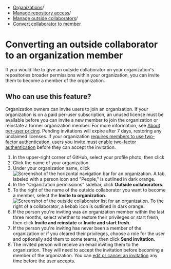   * [Organizations](https://docs.github.com/en/organizations "Organizations")/
  * [Manage repository access](https://docs.github.com/en/organizations/managing-user-access-to-your-organizations-repositories "Manage repository access")/
  * [Manage outside collaborators](https://docs.github.com/en/organizations/managing-user-access-to-your-organizations-repositories/managing-outside-collaborators "Manage outside collaborators")/
  * [Convert collaborator to member](https://docs.github.com/en/organizations/managing-user-access-to-your-organizations-repositories/managing-outside-collaborators/converting-an-outside-collaborator-to-an-organization-member "Convert collaborator to member")


# Converting an outside collaborator to an organization member
If you would like to give an outside collaborator on your organization's repositories broader permissions within your organization, you can invite them to become a member of the organization.
## Who can use this feature?
Organization owners can invite users to join an organization.
If your organization is on a paid per-user subscription, an unused license must be available before you can invite a new member to join the organization or reinstate a former organization member. For more information, see [About per-user pricing](https://docs.github.com/en/billing/managing-the-plan-for-your-github-account/about-per-user-pricing). Pending invitations will expire after 7 days, restoring any unclaimed licenses.
If your organization [requires members to use two-factor authentication](https://docs.github.com/en/organizations/keeping-your-organization-secure/managing-two-factor-authentication-for-your-organization/requiring-two-factor-authentication-in-your-organization), users you invite must [enable two-factor authentication](https://docs.github.com/en/authentication/securing-your-account-with-two-factor-authentication-2fa) before they can accept the invitation.
  1. In the upper-right corner of GitHub, select your profile photo, then click 
  2. Click the name of your organization.
  3. Under your organization name, click 
![Screenshot of the horizontal navigation bar for an organization. A tab, labeled with a person icon and "People," is outlined in dark orange.](https://docs.github.com/assets/cb-18976/images/help/organizations/organization-people-tab.png)
  4. In the "Organization permissions" sidebar, click **Outside collaborators**.
  5. To the right of the name of the outside collaborator you want to become a member, select the **Invite to organization**.
![Screenshot of the outside collaborator list for an organization. To the right of a collaborator, a kebab icon is outlined in dark orange.](https://docs.github.com/assets/cb-36076/images/help/organizations/manage-outside-collaborator.png)
  6. If the person you're inviting was an organization member within the last three months, select whether to restore their privileges or start fresh, then click **Invite and reinstate** or **Invite and start fresh**.
  7. If the person you're inviting has never been a member of the organization or if you cleared their privileges, choose a role for the user and optionally add them to some teams, then click **Send invitation**.
  8. The invited person will receive an email inviting them to the organization. They will need to accept the invitation before becoming a member of the organization. You can [edit or cancel an invitation](https://docs.github.com/en/organizations/managing-membership-in-your-organization/canceling-or-editing-an-invitation-to-join-your-organization) any time before the user accepts.


